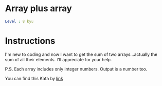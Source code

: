 # Array plus array

```yaml
Level : 8 kyu
```


# Instructions
I'm new to coding and now I want to get the sum of two arrays...actually the sum of all their elements. I'll appreciate for your help.

P.S. Each array includes only integer numbers. Output is a number too.



You can find this Kata by [link](https://www.codewars.com/kata/5a2be17aee1aaefe2a000151/train/java)